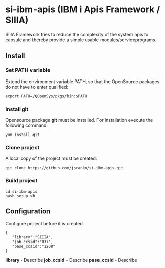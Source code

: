 # si-ibm-apis (IBM i Apis Framework / SIIIA)

SIIIA Framework tries to reduce the complexity of the system apis to capsule and thereby provide a simple usable modules/serviceprograms. 

## Install

### Set PATH variable

Extend the environment variable PATH, so that the OpenSource packages do not have to enter qualified:

```
export PATH=/QOpenSys/pkgs/bin:$PATH
```

### Install git

Opensource package **git** must be installed. For installation execute the following command:
```
yum install git
```

### Clone project
A local copy of the project must be created:
```
git clone https://github.com/jsranko/si-ibm-apis.git
```

### Build project

```
cd si-ibm-apis
bash setup.sh
```

## Configuration

Configure project before it is created 

```
{
   "library":"SIIIA",
   "job_ccsid":"037",
   "pase_ccsid":"1208"
}
```
**library** - Describe
**job_ccsid** - Describe
**pase_ccsid** - Describe
